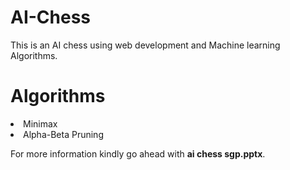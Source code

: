 # AI-Chess
This is an AI chess using web development and Machine learning Algorithms.

# Algorithms
<li>Minimax
<li>Alpha-Beta Pruning

For more information kindly go ahead with **ai chess sgp.pptx**. 
